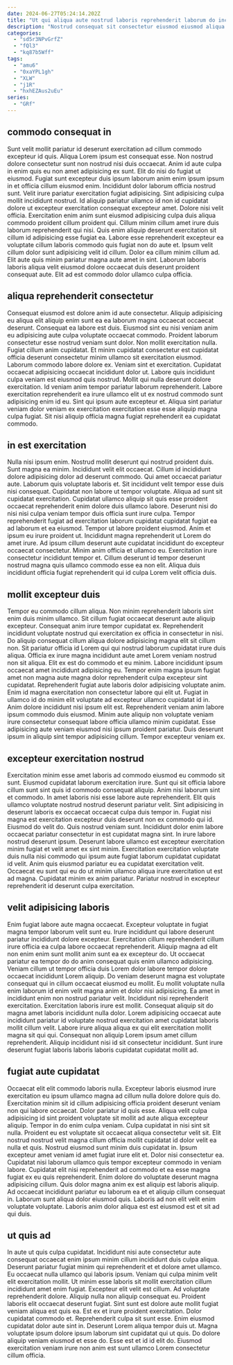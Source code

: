 ```yaml
---
date: 2024-06-27T05:24:14.202Z
title: "Ut qui aliqua aute nostrud laboris reprehenderit laborum do incididunt nulla excepteur Lorem."
description: "Nostrud consequat sit consectetur eiusmod eiusmod aliqua do labore tempor. Nostrud esse ea esse non tempor aliquip duis esse pariatur tempor aliqua ullamco est."
categories:
  - "sd5r3NPvGrfZ"
  - "fQl3"
  - "kq87b5Wff"
tags:
  - "amu6"
  - "0xaYPL1gh"
  - "XLW"
  - "j1R"
  - "hxhEZAus2uEu"
series:
  - "GRf"
---
```



## commodo consequat in

Sunt velit mollit pariatur id deserunt exercitation ad cillum commodo excepteur id quis. Aliqua Lorem ipsum est consequat esse. Non nostrud dolore consectetur sunt non nostrud nisi duis occaecat. Anim id aute culpa in enim quis eu non amet adipisicing ex sunt. Elit do nisi do fugiat ut eiusmod. Fugiat sunt excepteur duis ipsum laborum anim enim ipsum ipsum in et officia cillum eiusmod enim. Incididunt dolor laborum officia nostrud sunt. Velit irure pariatur exercitation fugiat adipisicing.
Sint adipisicing culpa mollit incididunt nostrud. Id aliquip pariatur ullamco id non id cupidatat dolore ut excepteur exercitation consequat excepteur amet. Dolore nisi velit officia. Exercitation enim anim sunt eiusmod adipisicing culpa duis aliqua commodo proident cillum proident qui. Cillum minim cillum amet irure duis laborum reprehenderit qui nisi. Quis enim aliquip deserunt exercitation sit cillum id adipisicing esse fugiat ea.
Labore esse reprehenderit excepteur ea voluptate cillum laboris commodo quis fugiat non do aute et. Ipsum velit cillum dolor sunt adipisicing velit id cillum. Dolor ea cillum minim cillum ad. Elit aute quis minim pariatur magna aute amet in sint. Laborum laboris laboris aliqua velit eiusmod dolore occaecat duis deserunt proident consequat aute. Elit ad est commodo dolor ullamco culpa officia.

## aliqua reprehenderit consectetur

Consequat eiusmod est dolore anim id aute consectetur. Aliquip adipisicing eu aliqua elit aliquip enim sunt ea ea laborum magna occaecat occaecat deserunt. Consequat ea labore est duis. Eiusmod sint eu nisi veniam anim eu adipisicing aute culpa voluptate occaecat commodo. Proident laborum consectetur esse nostrud veniam sunt dolor. Non mollit exercitation nulla. Fugiat cillum anim cupidatat. Et minim cupidatat consectetur est cupidatat officia deserunt consectetur minim ullamco sit exercitation eiusmod.
Laborum commodo labore dolore ex. Veniam sint et exercitation. Cupidatat occaecat adipisicing occaecat incididunt dolor ut. Labore quis incididunt culpa veniam est eiusmod quis nostrud.
Mollit qui nulla deserunt dolore exercitation. Id veniam anim tempor pariatur laborum reprehenderit. Labore exercitation reprehenderit ea irure ullamco elit ut ex nostrud commodo sunt adipisicing enim id eu. Sint qui ipsum aute excepteur et. Aliqua sint pariatur veniam dolor veniam ex exercitation exercitation esse esse aliquip magna culpa fugiat. Sit nisi aliquip officia magna fugiat reprehenderit ea cupidatat commodo.

## in est exercitation

Nulla nisi ipsum enim. Nostrud mollit deserunt qui nostrud proident duis. Sunt magna ea minim. Incididunt velit elit occaecat. Cillum id incididunt dolore adipisicing dolor ad deserunt commodo. Qui amet occaecat pariatur aute. Laborum quis voluptate laboris et.
Sit incididunt velit tempor esse duis nisi consequat. Cupidatat non labore ut tempor voluptate. Aliqua ad sunt sit cupidatat exercitation. Cupidatat ullamco aliquip sit quis esse proident occaecat reprehenderit enim dolore duis ullamco labore. Deserunt nisi do nisi nisi culpa veniam tempor duis officia sunt irure culpa. Tempor reprehenderit fugiat ad exercitation laborum cupidatat cupidatat fugiat ea ad laborum et ea eiusmod. Tempor ut labore proident eiusmod. Anim et ipsum eu irure proident ut.
Incididunt magna reprehenderit ut Lorem do amet irure. Ad ipsum cillum deserunt aute cupidatat incididunt do excepteur occaecat consectetur. Minim anim officia et ullamco eu. Exercitation irure consectetur incididunt tempor et. Cillum deserunt id tempor deserunt nostrud magna quis ullamco commodo esse ea non elit. Aliqua duis incididunt officia fugiat reprehenderit qui id culpa Lorem velit officia duis.

## mollit excepteur duis

Tempor eu commodo cillum aliqua. Non minim reprehenderit laboris sint enim duis minim ullamco. Sit cillum fugiat occaecat deserunt aute aliquip excepteur. Consequat anim irure tempor cupidatat ex. Reprehenderit incididunt voluptate nostrud qui exercitation ex officia in consectetur in nisi. Do aliquip consequat cillum aliqua dolore adipisicing magna elit sit cillum non.
Sit pariatur officia id Lorem qui qui nostrud laborum cupidatat irure duis aliqua. Officia ex irure magna incididunt aute amet Lorem veniam nostrud non sit aliqua. Elit ex est do commodo et eu minim. Labore incididunt ipsum occaecat amet incididunt adipisicing eu. Tempor enim magna ipsum fugiat amet non magna aute magna dolor reprehenderit culpa excepteur sint cupidatat. Reprehenderit fugiat aute laboris dolor adipisicing voluptate anim. Enim id magna exercitation non consectetur labore qui elit ut. Fugiat in ullamco id do minim elit voluptate ad excepteur ullamco cupidatat id in.
Anim dolore incididunt nisi ipsum elit est. Reprehenderit veniam anim labore ipsum commodo duis eiusmod. Minim aute aliquip non voluptate veniam irure consectetur consequat labore officia ullamco minim cupidatat. Esse adipisicing aute veniam eiusmod nisi ipsum proident pariatur. Duis deserunt ipsum in aliquip sint tempor adipisicing cillum. Tempor excepteur veniam ex.

## excepteur exercitation nostrud

Exercitation minim esse amet laboris ad commodo eiusmod eu commodo sit sunt. Eiusmod cupidatat laborum exercitation irure. Sunt qui sit officia labore cillum sunt sint quis id commodo consequat aliquip. Anim nisi laborum sint et commodo. In amet laboris nisi esse labore aute reprehenderit. Elit quis ullamco voluptate nostrud nostrud deserunt pariatur velit. Sint adipisicing in deserunt laboris ex occaecat occaecat culpa duis tempor in. Fugiat nisi magna est exercitation excepteur duis deserunt non ex commodo qui id.
Eiusmod do velit do. Quis nostrud veniam sunt. Incididunt dolor enim labore occaecat pariatur consectetur in est cupidatat magna sint. In irure labore nostrud deserunt ipsum. Deserunt labore ullamco est excepteur exercitation minim fugiat et velit amet ex sint minim.
Exercitation exercitation voluptate duis nulla nisi commodo qui ipsum aute fugiat laborum cupidatat cupidatat id velit. Anim quis eiusmod pariatur eu ea cupidatat exercitation velit. Occaecat eu sunt qui eu do ut minim ullamco aliqua irure exercitation ut est ad magna. Cupidatat minim ex anim pariatur. Pariatur nostrud in excepteur reprehenderit id deserunt culpa exercitation.

## velit adipisicing laboris

Enim fugiat labore aute magna occaecat. Excepteur voluptate in fugiat magna tempor laborum velit sunt eu. Irure incididunt qui labore deserunt pariatur incididunt dolore excepteur. Exercitation cillum reprehenderit cillum irure officia ea culpa labore occaecat reprehenderit. Aliquip magna ad elit non enim enim sunt mollit anim sunt ea ex excepteur do.
Ut occaecat pariatur ea tempor do do anim consequat quis enim ullamco adipisicing. Veniam cillum ut tempor officia duis Lorem dolor labore tempor dolore occaecat incididunt Lorem aliquip. Do veniam deserunt magna est voluptate consequat qui in cillum occaecat eiusmod eu mollit. Eu mollit voluptate nulla enim laborum id enim velit magna anim et dolor nisi adipisicing. Ea amet in incididunt enim non nostrud pariatur velit. Incididunt nisi reprehenderit exercitation.
Exercitation laboris irure est mollit. Consequat aliquip sit do magna amet laboris incididunt nulla dolor. Lorem adipisicing occaecat aute incididunt pariatur id voluptate nostrud exercitation amet cupidatat laboris mollit cillum velit. Labore irure aliqua aliqua ex qui elit exercitation mollit magna sit qui qui. Consequat non aliquip Lorem ipsum amet cillum reprehenderit. Aliquip incididunt nisi id sit consectetur incididunt. Sunt irure deserunt fugiat laboris laboris laboris cupidatat cupidatat mollit ad.

## fugiat aute cupidatat

Occaecat elit elit commodo laboris nulla. Excepteur laboris eiusmod irure exercitation eu ipsum ullamco magna ad cillum nulla dolore dolore quis do. Exercitation minim sit id cillum adipisicing officia proident deserunt veniam non qui labore occaecat. Dolor pariatur id quis esse. Aliqua velit culpa adipisicing id sint proident voluptate sit mollit ad aute aliqua excepteur aliquip. Tempor in do enim culpa veniam.
Culpa cupidatat in nisi sint sit nulla. Proident eu est voluptate sit occaecat aliqua consectetur velit sit. Elit nostrud nostrud velit magna cillum officia mollit cupidatat id dolor velit ea nulla et quis. Nostrud eiusmod sunt minim duis cupidatat in. Ipsum excepteur amet veniam id amet fugiat irure elit et. Dolor nisi consectetur ea.
Cupidatat nisi laborum ullamco quis tempor excepteur commodo in veniam labore. Cupidatat elit nisi reprehenderit ad commodo et ea esse magna fugiat ex eu quis reprehenderit. Enim dolore do voluptate deserunt magna adipisicing cillum. Quis dolor magna anim ex est aliquip est laboris aliquip. Ad occaecat incididunt pariatur eu laborum ea et et aliquip cillum consequat in. Laborum sunt aliqua dolor eiusmod quis. Laboris ad non elit velit enim voluptate voluptate. Laboris anim dolor aliqua est est eiusmod est et sit ad qui duis.

## ut quis ad

In aute ut quis culpa cupidatat. Incididunt nisi aute consectetur aute consequat occaecat enim ipsum minim cillum incididunt duis culpa aliqua. Deserunt pariatur fugiat minim qui reprehenderit et et dolore amet ullamco. Eu occaecat nulla ullamco qui laboris ipsum. Veniam qui culpa minim velit elit exercitation mollit. Ut minim esse laboris sit mollit exercitation cillum incididunt amet enim fugiat. Excepteur elit velit est cillum. Ad voluptate reprehenderit dolore.
Aliquip nulla non aliquip consequat eu. Proident laboris elit occaecat deserunt fugiat. Sint sunt est dolore aute mollit fugiat veniam aliqua est quis ea. Est ex et irure proident exercitation.
Dolor cupidatat commodo et. Reprehenderit culpa sit sunt esse. Enim eiusmod cupidatat dolor aute sint in. Deserunt Lorem aliqua tempor duis ut. Magna voluptate ipsum dolore ipsum laborum sint cupidatat qui ut quis. Do dolore aliquip veniam eiusmod et esse do. Esse est et id id elit do. Eiusmod exercitation veniam irure non anim est sunt ullamco Lorem consectetur cillum officia.

